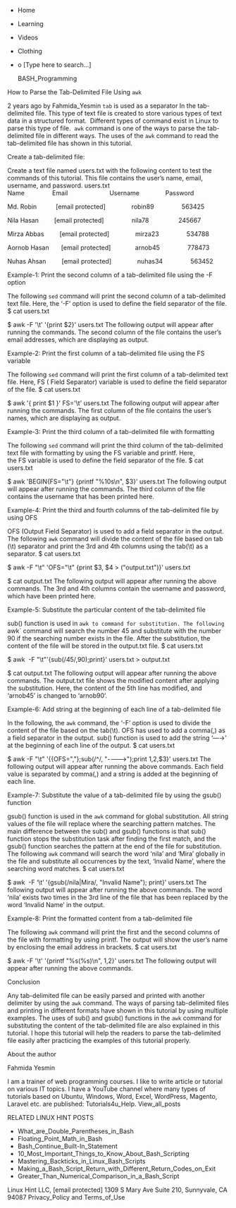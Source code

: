 





















































* Home
* Learning
* Videos
* Clothing
*
  o [Type here to search...]


   BASH_Programming


How to Parse the Tab-Delimited File Using `awk`

2 years ago
by Fahmida_Yesmin
`tab` is used as a separator In the tab-delimited file. This type of text file
is created to store various types of text data in a structured format.
 Different types of command exist in Linux to parse this type of file.  `awk`
command is one of the ways to parse the tab-delimited file in different ways.
The uses of the `awk` command to read the tab-delimited file has shown in this
tutorial.

Create a tab-delimited file:

Create a text file named users.txt with the following content to test the
commands of this tutorial. This file contains the user’s name, email, username,
and password.
users.txt
Name                Email                        Username              
Password

Md. Robin          
[email protected]               robin89                563425

Nila Hasan         [email protected]                nila78                
245667

Mirza Abbas        
[email protected]               mirza23                534788

Aornob Hasan       [email protected]              arnob45                778473

Nuhas Ahsan        
[email protected]               nuhas34                563452

Example-1: Print the second column of a tab-delimited file using the -F option

The following `sed` command will print the second column of a tab-delimited
text file. Here, the ‘-F’ option is used to define the field separator of the
file.
$ cat users.txt

$ awk -F '\t' '{print $2}' users.txt
The following output will appear after running the commands. The second column
of the file contains the user’s email addresses, which are displaying as
output.

Example-2: Print the first column of a tab-delimited file using the FS variable

The following `sed` command will print the first column of a tab-delimited text
file. Here, FS ( Field Separator) variable is used to define the field
separator of the file.
$ cat users.txt

$ awk '{ print $1 }' FS='\t' users.txt
The following output will appear after running the commands. The first column
of the file contains the user’s names, which are displaying as output.

Example-3: Print the third column of a tab-delimited file with formatting

The following `sed` command will print the third column of the tab-delimited
text file with formatting by using the FS variable and printf. Here,
the FS variable is used to define the field separator of the file.
$ cat users.txt

$ awk 'BEGIN{FS="\t"} {printf "%10s\n", $3}' users.txt
The following output will appear after running the commands. The third column
of the file contains the username that has been printed here.

Example-4: Print the third and fourth columns of the tab-delimited file by
using OFS

OFS (Output Field Separator) is used to add a field separator in the output.
The following `awk` command will divide the content of the file based on tab
(\t) separator and print the 3rd and 4th columns using the tab(\t) as a
separator.
$ cat users.txt

$ awk -F "\t" 'OFS="\t" {print $3, $4 > ("output.txt")}' users.txt

$ cat output.txt
The following output will appear after running the above commands. The 3rd and
4th columns contain the username and password, which have been printed here.

Example-5: Substitute the particular content of the tab-delimited file

sub() function is used in `awk to command for substitution. The following `awk`
command will search the number 45 and substitute with the number 90 if the
searching number exists in the file. After the substitution, the content of the
file will be stored in the output.txt file.
$ cat users.txt

$ awk  -F "\t"'{sub(/45/,90);print}' users.txt > output.txt

$ cat output.txt
The following output will appear after running the above commands. The
output.txt file shows the modified content after applying the substitution.
Here, the content of the 5th line has modified, and ‘arnob45’ is changed to
‘arnob90’.

Example-6: Add string at the beginning of each line of a tab-delimited file

In the following, the `awk` command, the ‘-F’ option is used to divide the
content of the file based on the tab(\t). OFS has used to add a comma(,) as a
field separator in the output. sub() function is used to add the string ‘—→’ at
the beginning of each line of the output.
$ cat users.txt

$ awk -F "\t" '{{OFS=","};sub(/^/, "---->");print $1,$2,$3}' users.txt
The following output will appear after running the above commands. Each field
value is separated by comma(,) and a string is added at the beginning of each
line.

Example-7: Substitute the value of a tab-delimited file by using the gsub()
function

gsub() function is used in the `awk` command for global substitution. All
string values of the file will replace where the searching pattern matches. The
main difference between the sub() and gsub() functions is that sub() function
stops the substitution task after finding the first match, and the gsub()
function searches the pattern at the end of the file for substitution. The
following `awk` command will search the word ‘nila’ and ‘Mira’ globally in the
file and substitute all occurrences by the text, ‘Invalid Name’, where the
searching word matches.
$ cat users.txt

$ awk  -F ‘\t’ '{gsub(/nila|Mira/, "Invalid Name"); print}' users.txt
The following output will appear after running the above commands. The word
‘nila’ exists two times in the 3rd line of the file that has been replaced by
the word ‘Invalid Name’ in the output.

Example-8: Print the formatted content from a tab-delimited file

The following `awk` command will print the first and the second columns of the
file with formatting by using printf. The output will show the user’s name by
enclosing the email address in brackets.
$ cat users.txt

$ awk -F '\t' '{printf "%s(%s)\n", $1,$2}' users.txt
The following output will appear after running the above commands.

Conclusion

Any tab-delimited file can be easily parsed and printed with another delimiter
by using the `awk` command. The ways of parsing tab-delimited files and
printing in different formats have shown in this tutorial by using multiple
examples. The uses of sub() and gsub() functions in the `awk` command for
substituting the content of the tab-delimited file are also explained in this
tutorial. I hope this tutorial will help the readers to parse the tab-delimited
file easily after practicing the examples of this tutorial properly.


About the author


Fahmida Yesmin

I am a trainer of web programming courses. I like to write article or tutorial
on various IT topics. I have a YouTube channel where many types of tutorials
based on Ubuntu, Windows, Word, Excel, WordPress, Magento, Laravel etc. are
published: Tutorials4u_Help.
View_all_posts

RELATED LINUX HINT POSTS


* What_are_Double_Parentheses_in_Bash
* Floating_Point_Math_in_Bash
* Bash_Continue_Built-In_Statement
* 10_Most_Important_Things_to_Know_About_Bash_Scripting
* Mastering_Backticks_in_Linux_Bash_Scripts
* Making_a_Bash_Script_Return_with_Different_Return_Codes_on_Exit
* Greater_Than_Numerical_Comparison_in_a_Bash_Script

Linux Hint LLC, [email protected]
1309 S Mary Ave Suite 210, Sunnyvale, CA 94087
 Privacy_Policy and Terms_of_Use

